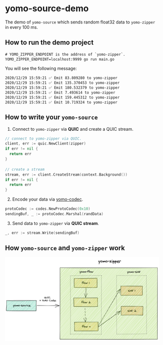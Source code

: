 # yomo-source-demo

The demo of `yomo-source` which sends random float32 data to `yomo-zipper` in every 100 ms.

## How to run the demo project

``` shell
# YOMO_ZIPPER_ENDPOINT is the address of `yomo-zipper`.
YOMO_ZIPPER_ENDPOINT=localhost:9999 go run main.go
```

You will see the following message:

```shell
2020/12/29 15:59:21 ✅ Emit 83.809280 to yomo-zipper
2020/12/29 15:59:21 ✅ Emit 135.370453 to yomo-zipper
2020/12/29 15:59:21 ✅ Emit 180.532379 to yomo-zipper
2020/12/29 15:59:21 ✅ Emit 7.493614 to yomo-zipper
2020/12/29 15:59:21 ✅ Emit 159.445312 to yomo-zipper
2020/12/29 15:59:21 ✅ Emit 10.719324 to yomo-zipper
```

## How to write your `yomo-source`

1. Connect to `yomo-zipper` via **QUIC** and create a QUIC stream.

```go
// connect to yomo-zipper via QUIC.
client, err := quic.NewClient(zipper)
if err != nil {
  return err
}

// create a stream
stream, err := client.CreateStream(context.Background())
if err != nil {
  return err
}
```

2. Encode your data via [yomo-codec](https://github.com/yomorun/yomo-codec-golang).

```go
protoCodec := codes.NewProtoCodec(0x10)
sendingBuf, _ := protoCodec.Marshal(randData)
```

3. Send data to `yomo-zipper` via **QUIC stream**.

```go
_, err := stream.Write(sendingBuf)
```

## How `yomo-source` and `yomo-zipper` work

![YoMo](https://github.com/yomorun/yomo-source-demo/blob/main/yomo.png)
